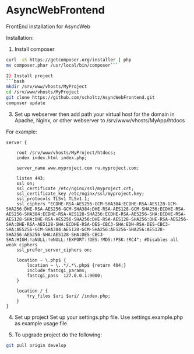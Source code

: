 # AsyncWebFrontend
FrontEnd installation for AsyncWeb

Installation: 
1) Install composer
```bash
curl -sS https://getcomposer.org/installer | php
mv composer.phar /usr/local/bin/composer```

2) Install project
```bash
mkdir /srv/www/vhosts/MyProject
cd /srv/www/vhosts/MyProject
git clone https://github.com/scholtz/AsyncWebFrontend.git
composer update
```

3) Set up webserver
then add path your virtual host for the domain in Apache, Nginx, or other webserver to /srv/www/vhosts/MyApp/htdocs

For example:
```
server {

	root /srv/www/vhosts/MyProject/htdocs;
	index index.html index.php;

	server_name www.myproject.com ru.myproject.com;

	listen 443;
	ssl on;
	ssl_certificate /etc/nginx/ssl/myproject.crt;
	ssl_certificate_key /etc/nginx/ssl/myproject.key;
    ssl_protocols TLSv1 TLSv1.1; 
	ssl_ciphers "ECDHE-RSA-AES256-GCM-SHA384:ECDHE-RSA-AES128-GCM-SHA256:DHE-RSA-AES256-GCM-SHA384:DHE-RSA-AES128-GCM-SHA256:ECDHE-RSA-AES256-SHA384:ECDHE-RSA-AES128-SHA256:ECDHE-RSA-AES256-SHA:ECDHE-RSA-AES128-SHA:DHE-RSA-AES256-SHA256:DHE-RSA-AES128-SHA256:DHE-RSA-AES256-SHA:DHE-RSA-AES128-SHA:ECDHE-RSA-DES-CBC3-SHA:EDH-RSA-DES-CBC3-SHA:AES256-GCM-SHA384:AES128-GCM-SHA256:AES256-SHA256:AES128-SHA256:AES256-SHA:AES128-SHA:DES-CBC3-SHA:HIGH:!aNULL:!eNULL:!EXPORT:!DES:!MD5:!PSK:!RC4"; #Disables all weak ciphers
	ssl_prefer_server_ciphers on;

	location ~ \.php$ {
		location ~ \..*/.*\.php$ {return 404;}
		include fastcgi_params;
		fastcgi_pass  127.0.0.1:9000;
	}

	location / {
		try_files $uri $uri/ /index.php;
	}
}
```

4) Set up project
Set up your settings.php file. Use settings.example.php as example usage file.

5) To upgrade project do the following:
```bash
git pull origin develop
```